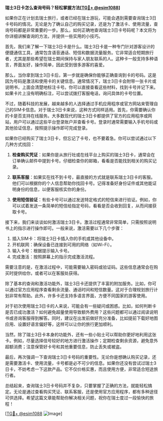 **瑞士3日卡怎么查询号码？轻松掌握方法[[TG💪+ @esim1088](https://t.me/s/esim1088)]**

如果你正在计划去瑞士旅行，或者已经在瑞士游玩，可能会遇到需要查询瑞士3日卡号码的情况。无论是为了确认自己的购买记录，还是为了激活卡、使用流量，查询号码都是非常重要的一步。那么，如何正确地查询瑞士3日卡号码呢？本文将为你详细讲解查询的方法，并提供一些实用的小技巧。

首先，我们来了解一下瑞士3日卡是什么。瑞士3日卡是一种专门针对游客设计的便捷通信工具，通常包含语音通话、短信和数据流量服务。它非常适合短期旅行者，尤其是那些希望在瑞士期间保持与家人朋友联系的人。这种卡一般支持多种语言，界面友好，操作简单，因此受到很多游客的喜爱。

那么，当你拿到瑞士3日卡后，第一步就是确保你能够正确查询到卡的号码。这是因为号码是激活和使用卡的关键信息。通常情况下，瑞士3日卡会附带一张卡片或说明书，上面会清楚地标注卡号。你可以直接查看这些材料，找到卡号并记下来。如果卡片上没有明确标注，可以尝试拨打客服电话，询问具体的卡号位置。

不过，随着科技的发展，越来越多的人选择通过手机应用程序或官方网站来管理自己的SIM卡信息。对于瑞士3日卡来说，这种方式同样适用。首先，你需要确认你的卡是否支持在线服务。大多数现代的瑞士3日卡都提供了官方的应用程序或网站，用户可以通过这些平台登录账户并查看卡号。登录时通常需要输入手机号码或其他验证信息，按照提示操作即可完成登录。

如果你已经购买了瑞士3日卡，但忘记了卡号，也不要着急。你可以尝试通过以下几种方式找回：

1. **检查购买凭证**：如果你是从旅行社或在线平台上购买的瑞士3日卡，通常会在订单确认邮件中提到卡号。仔细检查你的邮箱，看看是否能找到相关的购买记录。

2. **联系客服**：如果实在找不到卡号，最直接的方式就是联系瑞士3日卡的客服。他们可以根据你的个人信息帮助你找回卡号。记得准备好身份证件或其他能证明身份的信息，以便客服核实你的身份。

3. **使用短信验证**：有些卡号可以通过发送特定格式的短信来进行验证。例如，你可以试着发送一条简单的短信给指定号码，看看是否会收到回复，从而间接获取卡号。

接下来，我们来谈谈如何激活瑞士3日卡。激活过程通常非常简单，只需按照说明书上的指示进行操作即可。一般来说，激活需要以下几个步骤：

1. 插入SIM卡：将瑞士3日卡插入你的手机或其他设备中。
2. 开机联网：确保设备已连接到可用的网络（如Wi-Fi）。
3. 输入卡号：根据提示输入卡号。
4. 完成激活：按照屏幕上的指示完成激活流程。

需要注意的是，在激活过程中，可能需要输入密码或验证码。这些信息通常会在购买时提供给你，或者可以在客服处获得。

除了基本的查询和激活功能外，瑞士3日卡还提供了丰富的附加服务。比如，你可以通过官方应用程序查看剩余流量、通话时间和短信数量。这对于合理规划旅行计划非常有帮助。此外，许多卡还支持多语言界面，方便不同国家的游客使用。

对于初次使用瑞士3日卡的人来说，可能会有一些疑问或困惑。比如，如何判断卡是否已成功激活？如何避免超量使用导致额外费用？这些问题都可以通过阅读说明书或咨询客服得到解答。同时，建议在出发前做好充分准备，比如提前下载好地图应用、设置好语言偏好等，这样可以让你的旅行更加顺利。

当然，除了瑞士3日卡本身的功能外，还有一些小贴士可以帮助你更好地利用这张卡。例如，尽量选择信号较好的地方进行激活操作；定期检查剩余资源，避免意外超额消费；注意保管好卡号和其他重要信息，防止丢失或被盗。

最后，再次强调一下查询瑞士3日卡号码的重要性。无论你是想确认购买记录，还是需要激活卡、使用流量，卡号都是必不可少的信息。如果你还没有尝试过瑞士3日卡，不妨考虑一下这款产品。它不仅价格实惠，而且使用方便，非常适合短途旅行者。

总结起来，查询瑞士3日卡号码并不复杂，只要掌握了正确的方法，就能轻松搞定。无论是通过查看购买凭证、联系客服，还是使用官方应用程序，都有多种途径可供选择。希望这篇文章能帮助你解决相关问题，祝你在瑞士度过一段愉快的旅程！

[[TG💪+ @esim1088](https://t.me/s/esim1088) ![Image](https://i.postimg.cc/4NQfJmqS/Snipaste-2025-05-13-00-14-12.png)]